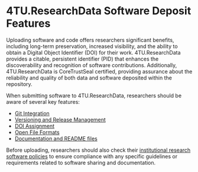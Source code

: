 # 4TU.ResearchData Software Deposit Features

Uploading software and code offers researchers significant benefits, including long-term preservation, increased visibility, and the ability to obtain a Digital Object Identifier (DOI) for their work. 4TU.ResearchData provides a citable, persistent identifier (PID) that enhances the discoverability and recognition of software contributions. Additionally, 4TU.ResearchData is CoreTrustSeal certified, providing assurance about the reliability and quality of both data and software deposited within the repository.

When submitting software to 4TU.ResearchData, researchers should be aware of several key features:

- [Git Integration](/software_deposit_features/git_integration)
- [Versioning and Release Management](/software_deposit_features/versioning_and_release_management)
- [DOI Assignment](https://www.tudelft.nl/en/library/support/library-for-researchers/publishing-outreach/research-identity/doi-for-publications)
- [Open File Formats](/submission_workflow/supported_file_formats)
- [Documentation and README files](/submission_workflow/data_curation.md#Metadata-Review-Process-Checklist)

Before uploading, researchers should also check their [institutional research software policies](/introduction/institutional_requirements) to ensure compliance with any specific guidelines or requirements related to software sharing and documentation. 
